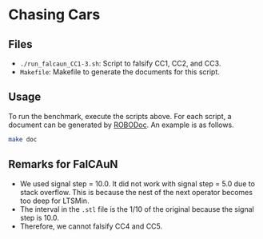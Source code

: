 Chasing Cars
============

Files
-----

- `./run_falcaun_CC1-3.sh`: Script to falsify CC1, CC2, and CC3.
- `Makefile`: Makefile to generate the documents for this script.

Usage
-----

To run the benchmark, execute the scripts above. For each script, a document can be generated by [ROBODoc](https://rfsber.home.xs4all.nl/Robo/index.html). An example is as follows.

```sh
make doc
```

Remarks for FalCAuN
-------------------

- We used signal step = 10.0. It did not work with signal step = 5.0 due to stack overflow. This is because the nest of the next operator becomes too deep for LTSMin.
- The interval in the `.stl` file is the 1/10 of the original because the signal step is 10.0.
- Therefore, we cannot falsify CC4 and CC5.
